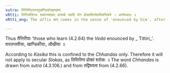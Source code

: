 ```yaml
---
sutra: तित्तिरिवरतन्तुखण्डिकोखाच्छण्
vRtti: तित्तिर्यादिभ्यः शब्देभ्यश्छण् प्रत्ययो भवति तेन प्रोक्तमित्येतस्मिन्विषये । अणोपवादः ॥
vRtti_eng: The affix छण् comes in the sense of 'enounced by him', after the words '_tittiri_', '_varatantu_', '_khandika_', and '_ukha_'.

---
```

Thus तैत्तिरीयाः 'those who learn (4.2.64) the _Veda_ enounced by _ Tittiri_'. वारतन्तवीयाः, खाण्डिकीयाः, औखीयाः ॥

According to _Kasika_ this is confined to the _Chhandas_ only. Therefore it will not apply to secular _Slokas_, as तित्तिरिणा प्रोक्तं श्लोकः ॥ The word _Chhandas_ is drawn from _sutra_ (4.3.106.) and from तद्विषयता from (4.2.66).
